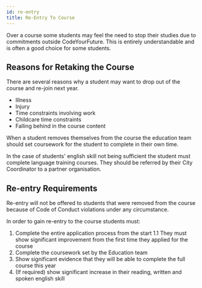 ```yaml
---
id: re-entry
title: Re-Entry To Course
---
```


Over a course some students may feel the need to stop their studies due to commitments outside CodeYourFuture. This is entirely understandable and is often a good choice for some students.

## Reasons for Retaking the Course

There are several reasons why a student may want to drop out of the course and re-join next year.

- Illness
- Injury
- Time constraints involving work
- Childcare time constraints
- Falling behind in the course content

When a student removes themselves from the course the education team should set coursework for the student to complete in their own time.

In the case of students' english skill not being sufficient the student must complete language training courses. They should be referred by their City Coordinator to a partner organisation.

## Re-entry Requirements

Re-entry will not be offered to students that were removed from the course because of Code of Conduct violations under any circumstance.

In order to gain re-entry to the course students must:

1. Complete the entire application process from the start
   1.1 They must show significant improvement from the first time they applied for the course
2. Complete the coursework set by the Education team
3. Show significant evidence that they will be able to complete the full course this year
4. (If required) show significant increase in their reading, written and spoken english skill

